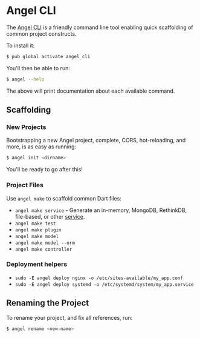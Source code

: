 # Angel CLI

The [Angel CLI](https://github.com/dukefirehawk/angel3-cli) is a friendly
command line tool enabling quick scaffolding of common project
constructs.

To install it:

```bash
$ pub global activate angel_cli
```

You'll then be able to run:

```bash
$ angel --help
```

The above will print documentation about each available command.


## Scaffolding
### New Projects
Bootstrapping a new Angel project, complete, CORS, hot-reloading, and
more, is as easy as running:

```bash
$ angel init <dirname>
```

You'll be ready to go after this!

### Project Files
Use `angel make` to scaffold common Dart files:
*  `angel make service` - Generate an in-memory, MongoDB, RethinkDB, file-based, or other [service](service-basics.md).
* `angel make test`
* `angel make plugin`
* `angel make model`
* `angel make model --orm`
* `angel make controller`

### Deployment helpers
* `sudo -E angel deploy nginx -o /etc/sites-available/my_app.conf`
* `sudo -E angel deploy systemd -o /etc/systemd/system/my_app.service`

## Renaming the Project
To rename your project, and fix all references, run:

```bash
$ angel rename <new-name>
```


